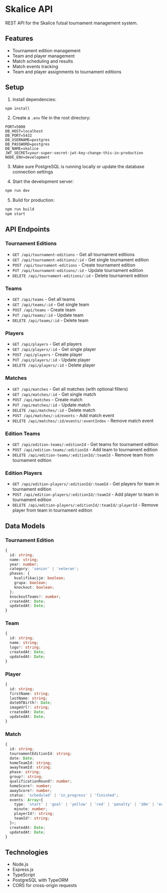 # Skalice API

REST API for the Skalice futsal tournament management system.

## Features

- Tournament edition management
- Team and player management
- Match scheduling and results
- Match events tracking
- Team and player assignments to tournament editions

## Setup

1. Install dependencies:
```bash
npm install
```

2. Create a `.env` file in the root directory:
```
PORT=5000
DB_HOST=localhost
DB_PORT=5432
DB_USERNAME=postgres
DB_PASSWORD=postgres
DB_NAME=skalice
JWT_SECRET=your-super-secret-jwt-key-change-this-in-production
NODE_ENV=development
```

3. Make sure PostgreSQL is running locally or update the database connection settings

4. Start the development server:
```bash
npm run dev
```

5. Build for production:
```bash
npm run build
npm start
```

## API Endpoints

### Tournament Editions
- `GET /api/tournament-editions` - Get all tournament editions
- `GET /api/tournament-editions/:id` - Get single tournament edition
- `POST /api/tournament-editions` - Create tournament edition
- `PUT /api/tournament-editions/:id` - Update tournament edition
- `DELETE /api/tournament-editions/:id` - Delete tournament edition

### Teams
- `GET /api/teams` - Get all teams
- `GET /api/teams/:id` - Get single team
- `POST /api/teams` - Create team
- `PUT /api/teams/:id` - Update team
- `DELETE /api/teams/:id` - Delete team

### Players
- `GET /api/players` - Get all players
- `GET /api/players/:id` - Get single player
- `POST /api/players` - Create player
- `PUT /api/players/:id` - Update player
- `DELETE /api/players/:id` - Delete player

### Matches
- `GET /api/matches` - Get all matches (with optional filters)
- `GET /api/matches/:id` - Get single match
- `POST /api/matches` - Create match
- `PUT /api/matches/:id` - Update match
- `DELETE /api/matches/:id` - Delete match
- `POST /api/matches/:id/events` - Add match event
- `DELETE /api/matches/:id/events/:eventIndex` - Remove match event

### Edition Teams
- `GET /api/edition-teams/:editionId` - Get teams for tournament edition
- `POST /api/edition-teams/:editionId` - Add team to tournament edition
- `DELETE /api/edition-teams/:editionId/:teamId` - Remove team from tournament edition

### Edition Players
- `GET /api/edition-players/:editionId/:teamId` - Get players for team in tournament edition
- `POST /api/edition-players/:editionId/:teamId` - Add player to team in tournament edition
- `DELETE /api/edition-players/:editionId/:teamId/:playerId` - Remove player from team in tournament edition

## Data Models

### Tournament Edition
```typescript
{
  id: string;
  name: string;
  year: number;
  category: 'senior' | 'veteran';
  phases: {
    kvalifikacije: boolean;
    grupa: boolean;
    knockout: boolean;
  };
  knockoutTeams?: number;
  createdAt: Date;
  updatedAt: Date;
}
```

### Team
```typescript
{
  id: string;
  name: string;
  logo?: string;
  createdAt: Date;
  updatedAt: Date;
}
```

### Player
```typescript
{
  id: string;
  firstName: string;
  lastName: string;
  dateOfBirth?: Date;
  imageUrl?: string;
  createdAt: Date;
  updatedAt: Date;
}
```

### Match
```typescript
{
  id: string;
  tournamentEditionId: string;
  date: Date;
  homeTeamId: string;
  awayTeamId: string;
  phase: string;
  group?: string;
  qualificationRound?: number;
  homeScore?: number;
  awayScore?: number;
  status: 'scheduled' | 'in_progress' | 'finished';
  events: Array<{
    type: 'start' | 'goal' | 'yellow' | 'red' | 'penalty' | '10m' | 'end';
    minute: number;
    playerId?: string;
    teamId?: string;
  }>;
  createdAt: Date;
  updatedAt: Date;
}
```

## Technologies

- Node.js
- Express.js
- TypeScript
- PostgreSQL with TypeORM
- CORS for cross-origin requests 